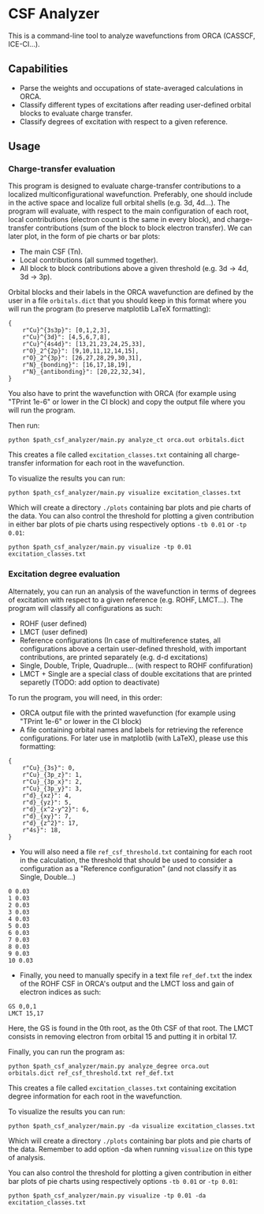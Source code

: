 # CSF Analyzer

This is a command-line tool to analyze wavefunctions from ORCA (CASSCF, ICE-CI...).

## Capabilities

* Parse the weights and occupations of state-averaged calculations in ORCA.
* Classify different types of excitations after reading user-defined orbital blocks to evaluate charge transfer.
* Classify degrees of excitation with respect to a given reference.

## Usage

### Charge-transfer evaluation
This program is designed to evaluate charge-transfer contributions to a localized multiconfigurational wavefunction. Preferably, one should include in the active space and localize full orbital shells (e.g. 3d, 4d...). The program will evaluate, with respect to the main configuration of each root, local contributions (electron count is the same in every block), and charge-transfer contributions (sum of the block to block electron transfer). We can later plot, in the form of pie charts or bar plots:

* The main CSF (Tn).
* Local contributions (all summed together).
* All block to block contributions above a given threshold (e.g. 3d -> 4d, 3d -> 3p).

Orbital blocks and their labels in the ORCA wavefunction are defined by the user in a file ```orbitals.dict``` that you should keep in this format where you will run the program (to preserve matplotlib LaTeX formatting):

```
{
    r"Cu}^{3s3p}": [0,1,2,3], 
    r"Cu}^{3d}": [4,5,6,7,8],
    r"Cu}^{4s4d}": [13,21,23,24,25,33],
    r"O}_2^{2p}": [9,10,11,12,14,15],
    r"O}_2^{3p}": [26,27,28,29,30,31],
    r"N}_{bonding}": [16,17,18,19],
    r"N}_{antibonding}": [20,22,32,34],
}
```
You also have to print the wavefunction with ORCA (for example using "TPrint 1e-6" or lower in the CI block) and copy the output file where you will run the program.

Then run:

```python $path_csf_analyzer/main.py analyze_ct orca.out orbitals.dict```

This creates a file called ```excitation_classes.txt``` containing all charge-transfer information for each root in the wavefunction.

To visualize the results you can run:

```python $path_csf_analyzer/main.py visualize excitation_classes.txt```

Which will create a directory ```./plots``` containing bar plots and pie charts of the data.
You can also control the threshold for plotting a given contribution in either bar plots of pie charts using respectively options ```-tb 0.01``` or ```-tp 0.01```:

```python $path_csf_analyzer/main.py visualize -tp 0.01 excitation_classes.txt```

### Excitation degree evaluation

Alternately, you can run an analysis of the wavefunction in terms of degrees of excitation with respect to a given reference (e.g. ROHF, LMCT...).
The program will classify all configurations as such:

* ROHF (user defined)
* LMCT (user defined)
* Reference configurations (In case of multireference states, all configurations above a certain user-defined threshold, with important contributions, are printed separately (e.g. d-d excitations)
* Single, Double, Triple, Quadruple...  (with respect to ROHF confifuration)
* LMCT + Single are a special class of double excitations that are printed separetly (TODO: add option to deactivate)

To run the program, you will need, in this order:

* ORCA output file with the printed wavefunction (for example using "TPrint 1e-6" or lower in the CI block)
* A file containing orbital names and labels for retrieving the reference configurations. For later use in matplotlib (with LaTeX), please use this formatting:

```
{
    r"Cu}_{3s}": 0, 
    r"Cu}_{3p_z}": 1, 
    r"Cu}_{3p_x}": 2, 
    r"Cu}_{3p_y}": 3, 
    r"d}_{xz}": 4, 
    r"d}_{yz}": 5, 
    r"d}_{x^2-y^2}": 6, 
    r"d}_{xy}": 7, 
    r"d}_{z^2}": 17, 
    r"4s}": 18,
}
```

* You will also need a file ```ref_csf_threshold.txt``` containing for each root in the calculation, the threshold that should be used to consider a configuration as a "Reference configuration" (and not classify it as Single, Double...)

```
0 0.03
1 0.03
2 0.03
3 0.03
4 0.03
5 0.03
6 0.03
7 0.03
8 0.03
9 0.03
10 0.03
```

* Finally, you need to manually specify in a text file ```ref_def.txt``` the index of the ROHF CSF in ORCA's output and the LMCT loss and gain of electron indices as such:

```
GS 0,0,1
LMCT 15,17
```
Here, the GS is found in the 0th root, as the 0th CSF of that root. The LMCT consists in removing electron from orbital 15 and putting it in orbital 17.

Finally, you can run the program as:

```python $path_csf_analyzer/main.py analyze_degree orca.out orbitals.dict ref_csf_threshold.txt ref_def.txt```

This creates a file called ```excitation_classes.txt``` containing excitation degree information for each root in the wavefunction.

To visualize the results you can run:

```python $path_csf_analyzer/main.py -da visualize excitation_classes.txt```

Which will create a directory ```./plots``` containing bar plots and pie charts of the data.
Remember to add option -da when running ```visualize``` on this type of analysis.

You can also control the threshold for plotting a given contribution in either bar plots of pie charts using respectively options ```-tb 0.01``` or ```-tp 0.01```:

```python $path_csf_analyzer/main.py visualize -tp 0.01 -da excitation_classes.txt```


